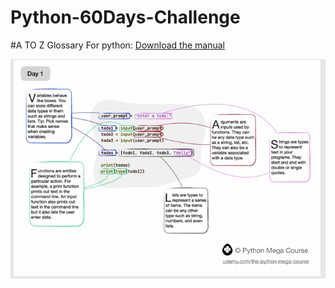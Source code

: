 # Python-60Days-Challenge

#A TO Z Glossary For python:
[Download the manual](docs/A+to+Z+Glossary.pdf)

![Alt text for accessibility](images/day1.png)




